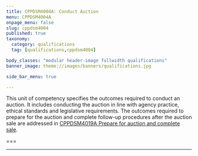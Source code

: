 ```yaml
---
title: CPPDSM4004A: Conduct Auction
menu: CPPDSM4004A
onpage_menu: false
slug: cppdsm4004
published: true
taxonomy:
  category: qualifications
  tag: [qualifications,cppdsm4004]

body_classes: "modular header-image fullwidth qualifications"
banner_image: theme://images/banners/qualifications.jpg

side_bar_menu: true

---
```


This unit of competency specifies the outcomes required to conduct an auction. It includes conducting the auction in line with agency practice, ethical standards and legislative requirements. The outcomes required to prepare for the auction and complete follow-up procedures after the auction sale are addressed in [CPPDSM4019A Prepare for auction and complete sale](/get-qualified/units/cppdsm4019).

===

---
